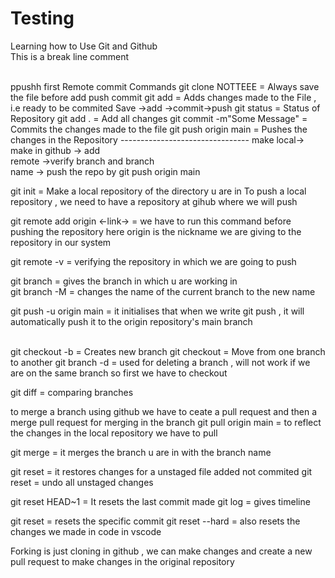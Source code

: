 # Testing
Learning how to Use Git and Github
<br>
This is a break line comment

<br>
ppushh
first Remote commit
Commands 
git clone <link of repository>
NOTTEEE = Always save the file before add push commit
git add <filename>  = Adds changes made to the  File , i.e ready to be commited 
Save ->add ->commit->push
git status          = Status of Repository
git add .           = Add all changes
git commit -m"Some Message" = Commits the changes made to the file
git push origin main = Pushes the changes in the Repository
--------------------------------
make local-> make in github -> add 
<br>
remote ->verify branch and branch
<br>
name -> push the repo by git push origin main
<br>

git init =  Make a local repository of the directory u are in
To push a local repository , we need to have a repository at gihub where we will push
<br>

git remote add origin <-link-> = we have to run this command before pushing the repository
here origin is the nickname we are giving to the repository in our system
<br>

git remote -v = verifying the repository in which we are going to push
<br>

git branch = gives the branch in which u are working in
<br>
git branch -M <new name> = changes the name of the current branch to the new name
<br>

git push -u origin main = it initialises that when we write git push , it will automatically push it to the origin repository's main branch

<br>
git checkout -b <new branch name> = Creates new branch
git checkout <Other branch> = Move from one branch to another
git branch -d <Branch name> = used for deleting a branch ,  will not work if we are on the same branch so first we have to checkout

git diff <branch name> = comparing branches

to merge a branch using github we have to ceate a pull request and then a merge pull request for merging in the branch
git pull origin main = to reflect the changes in the local repository we have to pull


git merge <branch name> =  it merges the branch u are in with the branch name

git reset <filename> = it restores changes for a unstaged file added not commited
git reset = undo all unstaged changes

git reset HEAD~1 = It resets the last commit made
git log = gives timeline

git reset <Hash> = resets the specific commit
git reset --hard<hash> = also resets the changes we made in code in vscode

Forking is just cloning in github , we can make changes and create a new pull request to make changes in the original repository